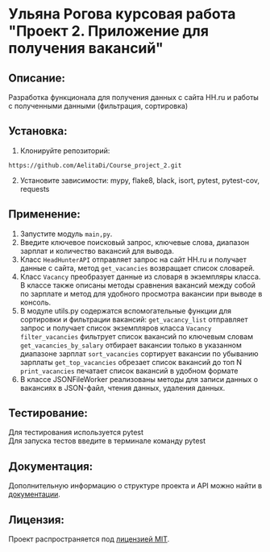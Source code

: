 # Ульяна Рогова курсовая работа "Проект 2. Приложение для получения вакансий"

## Описание:

Разработка функционала для получения данных с сайта HH.ru и работы с полученными данными (фильтрация, сортировка)

## Установка:

1. Клонируйте репозиторий:
```
https://github.com/AelitaDi/Course_project_2.git
```
2. Установите зависимости: mypy, flake8, black, isort, pytest, pytest-cov, requests

## Применение:

1. Запустите модуль ``main,py``.
2. Введите ключевое поисковый запрос, ключевые слова, диапазон зарплат и количество вакансий для вывода. 
3. Класс `HeadHunterAPI` отправляет запрос на сайт HH.ru и получает данные с сайта, метод `get_vacancies`
возвращает список словарей.
4. Класс `Vacancy` преобразует данные из словаря в экземпляры класса. В классе также описаны методы сравнения вакансий
между собой по зарплате и метод для удобного просмотра вакансии при выводе в консоль.
5. В модуле utils.py содержатся вспомогательные функции для сортировки и фильтрации вакансий:
``get_vacancy_list`` отправляет запрос и получает список экземпляров класса `Vacancy`
``filter_vacancies`` фильтрует список вакансий по ключевым словам
``get_vacancies_by_salary`` отбирает вакансии только в указанном диапазоне зарплат
``sort_vacancies``  сортирует вакансии по убыванию зарплаты
``get_top_vacancies`` обрезает список вакансий до топ N
``print_vacancies`` печатает список вакансий в удобном формате
6. В классе JSONFileWorker реализованы методы для записи данных о вакансиях в JSON-файл, чтения данных, удаления данных.

## Тестирование:

Для тестирования используется pytest  
Для запуска тестов введите в терминале команду pytest

## Документация:

Дополнительную информацию о структуре проекта и API можно найти в [документации](docs/README.md).

## Лицензия:

Проект распространяется под [лицензией MIT](LICENSE).
